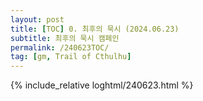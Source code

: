 ```yaml
---
layout: post
title: [TOC] 0. 최후의 묵시 (2024.06.23)
subtitle: 최후의 묵시 캠페인
permalink: /240623TOC/
tag: [gm, Trail of Cthulhu]
---
```


{% include_relative loghtml/240623.html %}
